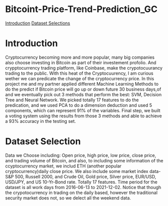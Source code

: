 # Bitcoint-Price-Trend-Prediction_GC
 [Introduction](#introduction)
 [Dataset Selections](#dataset-selection)


# Introduction
Cryptocurrency becoming more and more popular, many big companies also choose investing in Bitcoin as part of their investement profolio. And crypptocurrency trading platform, like Coinbase, make the crypotocuurancy trading to the public. With this heat of the Cryptocuurency, I am curious wether we can predicate the change of the cryptocurrency price. In this project me and my partner applied different Machine Learning Methods to do the predict if Bitcoin price will go up or down future 30 business days,of and we eventually pick out 3 methods that perform the best: SVM, Decision Tree and Neural Network. We picked totally 17 features to do the predication, and we used PCA to do a dimension deduction and used 5 components, which can represent 91% of the variables. Final step, we built a voting system using the results from those 3 methods and able to achieve a 93% accuracy in the testing set. 

# Dataset Selection
Data we Choose including: 
Open price, high price, low price, close price, and trading volume of Bitcoin, and also, to including some information of the ccyptocurrency market, we includ ETH (another popular cryptocurrency)daily close price. We also include some market index data-S&P 500, Russell 2000, and Crude Oil, Gold price, Silver price, EUR/USD, USD/JPY, and US 10-Yr-Bond rate. Totally 17 features. Time period for the dataset is all work days from 2016-06-13 to 2021-12-02. Notice that though the crypotocurrency in trading on the daily based, however the traditional security market does not, so we delect all the weekend data. 
